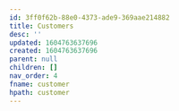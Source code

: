 ```yaml
---
id: 3ff0f62b-88e0-4373-ade9-369aae214882
title: Customers
desc: ''
updated: 1604763637696
created: 1604763637696
parent: null
children: []
nav_order: 4
fname: customer
hpath: customer
---
```



